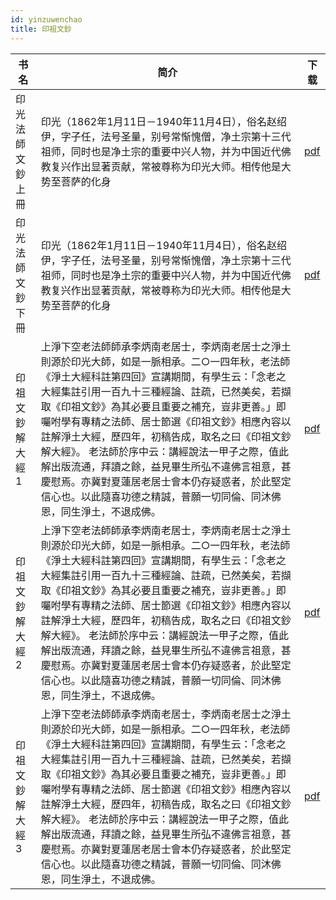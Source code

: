 ```yaml
---
id: yinzuwenchao
title: 印祖文鈔
---
```


| 书名      | 简介      | 下载     |
| -------- | --------- | ---------- |
| 印光法師文鈔上冊  | 印光（1862年1月11日－1940年11月4日），俗名赵绍伊，字子任，法号圣量，别号常惭愧僧，净土宗第十三代祖师，同时也是净土宗的重要中兴人物，并为中国近代佛教复兴作出显著贡献，常被尊称为印光大师。相传他是大势至菩萨的化身 | [pdf](/pdf/印光法師文鈔上冊.pdf) |
| 印光法師文鈔下冊  | 印光（1862年1月11日－1940年11月4日），俗名赵绍伊，字子任，法号圣量，别号常惭愧僧，净土宗第十三代祖师，同时也是净土宗的重要中兴人物，并为中国近代佛教复兴作出显著贡献，常被尊称为印光大师。相传他是大势至菩萨的化身 | [pdf](/pdf/印光法師文鈔下冊.pdf) |
| 印祖文鈔解大經1  | 上淨下空老法師師承李炳南老居士，李炳南老居士之淨土則源於印光大師，如是一脈相承。二○一四年秋，老法師《淨土大經科註第四回》宣講期間，有學生云：「念老之大經集註引用一百九十三種經論、註疏，已然美矣，若擷取《印祖文鈔》為其必要且重要之補充，豈非更善。」即囑咐學有專精之法師、居士節選《印祖文鈔》相應內容以註解淨土大經，歷四年，初稿告成，取名之曰《印祖文鈔解大經》。 老法師於序中云：講經說法一甲子之際，值此解出版流通，拜讀之餘，益見畢生所弘不違佛言祖意，甚慶慰焉。亦冀對夏蓮居老居士會本仍存疑惑者，於此堅定信心也。以此隨喜功德之精誠，普願一切同倫、同沐佛恩，同生淨土，不退成佛。 | [pdf](/pdf/印祖文鈔解大經1.pdf) |
| 印祖文鈔解大經2  | 上淨下空老法師師承李炳南老居士，李炳南老居士之淨土則源於印光大師，如是一脈相承。二○一四年秋，老法師《淨土大經科註第四回》宣講期間，有學生云：「念老之大經集註引用一百九十三種經論、註疏，已然美矣，若擷取《印祖文鈔》為其必要且重要之補充，豈非更善。」即囑咐學有專精之法師、居士節選《印祖文鈔》相應內容以註解淨土大經，歷四年，初稿告成，取名之曰《印祖文鈔解大經》。 老法師於序中云：講經說法一甲子之際，值此解出版流通，拜讀之餘，益見畢生所弘不違佛言祖意，甚慶慰焉。亦冀對夏蓮居老居士會本仍存疑惑者，於此堅定信心也。以此隨喜功德之精誠，普願一切同倫、同沐佛恩，同生淨土，不退成佛。 | [pdf](/pdf/印祖文鈔解大經2.pdf) |
| 印祖文鈔解大經3  | 上淨下空老法師師承李炳南老居士，李炳南老居士之淨土則源於印光大師，如是一脈相承。二○一四年秋，老法師《淨土大經科註第四回》宣講期間，有學生云：「念老之大經集註引用一百九十三種經論、註疏，已然美矣，若擷取《印祖文鈔》為其必要且重要之補充，豈非更善。」即囑咐學有專精之法師、居士節選《印祖文鈔》相應內容以註解淨土大經，歷四年，初稿告成，取名之曰《印祖文鈔解大經》。 老法師於序中云：講經說法一甲子之際，值此解出版流通，拜讀之餘，益見畢生所弘不違佛言祖意，甚慶慰焉。亦冀對夏蓮居老居士會本仍存疑惑者，於此堅定信心也。以此隨喜功德之精誠，普願一切同倫、同沐佛恩，同生淨土，不退成佛。 | [pdf](/pdf/印祖文鈔解大經3.pdf) |
